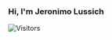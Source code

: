 ### Hi, I'm Jeronimo Lussich

![Visitors](https://api.visitorbadge.io/api/combined?path=https%3A%2F%2Fgithub.com%2FJerolussich%2FJerolussich&labelColor=%23dce775&countColor=%23697689)
